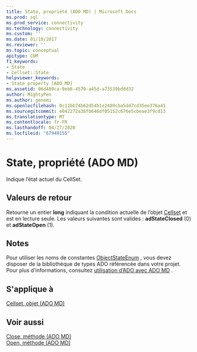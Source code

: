 ```yaml
---
title: State, propriété (ADO MD) | Microsoft Docs
ms.prod: sql
ms.prod_service: connectivity
ms.technology: connectivity
ms.custom: ''
ms.date: 01/19/2017
ms.reviewer: ''
ms.topic: conceptual
apitype: COM
f1_keywords:
- State
- Cellset::State
helpviewer_keywords:
- State property [ADO MD]
ms.assetid: 06d480ca-9eb6-4570-a45d-a73539bddd32
author: MightyPen
ms.author: genemi
ms.openlocfilehash: 0c11bb74b62d54b1e2489cba5dd7cd35ee376a41
ms.sourcegitcommit: e042272a38fb646df05152c676e5cbeae3f9cd13
ms.translationtype: MT
ms.contentlocale: fr-FR
ms.lasthandoff: 04/27/2020
ms.locfileid: "67949155"
---
```

# <a name="state-property-ado-md"></a>State, propriété (ADO MD)
Indique l’état actuel du CellSet.  
  
## <a name="return-values"></a>Valeurs de retour  
 Retourne un entier **long** indiquant la condition actuelle de l’objet [Cellset](../../../ado/reference/ado-md-api/cellset-object-ado-md.md) et est en lecture seule. Les valeurs suivantes sont valides : **adStateClosed** (0) et **adStateOpen** (1).  
  
## <a name="remarks"></a>Notes  
 Pour utiliser les noms de constantes [ObjectStateEnum](../../../ado/reference/ado-api/objectstateenum.md) , vous devez disposer de la bibliothèque de types ADO référencée dans votre projet. Pour plus d’informations, consultez [utilisation d’ADO avec ADO MD](../../../ado/guide/multidimensional/using-ado-with-ado-md.md) .  
  
## <a name="applies-to"></a>S'applique à  
 [Cellset, objet (ADO MD)](../../../ado/reference/ado-md-api/cellset-object-ado-md.md)  
  
## <a name="see-also"></a>Voir aussi  
 [Close, méthode (ADO MD)](../../../ado/reference/ado-md-api/close-method-ado-md.md)   
 [Open, méthode (ADO MD)](../../../ado/reference/ado-md-api/open-method-ado-md.md)
